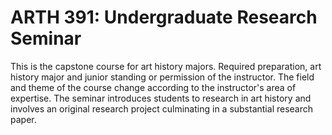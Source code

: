 # ARTH 391: Undergraduate Research Seminar

This is the capstone course for art history majors. Required preparation, art history major and junior standing or permission of the instructor. The field and theme of the course change according to the instructor's area of expertise. The seminar introduces students to research in art history and involves an original research project culminating in a substantial research paper.